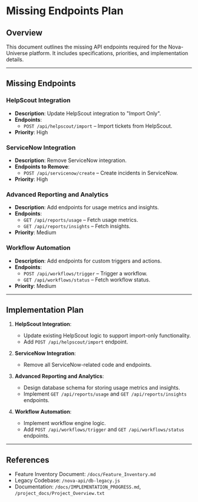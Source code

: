 # Missing Endpoints Plan

## Overview
This document outlines the missing API endpoints required for the Nova-Universe platform. It includes specifications, priorities, and implementation details.

---

## Missing Endpoints

### HelpScout Integration
- **Description**: Update HelpScout integration to "Import Only".
- **Endpoints**:
  - `POST /api/helpscout/import` – Import tickets from HelpScout.
- **Priority**: High

### ServiceNow Integration
- **Description**: Remove ServiceNow integration.
- **Endpoints to Remove**:
  - `POST /api/servicenow/create` – Create incidents in ServiceNow.
- **Priority**: High

### Advanced Reporting and Analytics
- **Description**: Add endpoints for usage metrics and insights.
- **Endpoints**:
  - `GET /api/reports/usage` – Fetch usage metrics.
  - `GET /api/reports/insights` – Fetch insights.
- **Priority**: Medium

### Workflow Automation
- **Description**: Add endpoints for custom triggers and actions.
- **Endpoints**:
  - `POST /api/workflows/trigger` – Trigger a workflow.
  - `GET /api/workflows/status` – Fetch workflow status.
- **Priority**: Medium

---

## Implementation Plan

1. **HelpScout Integration**:
   - Update existing HelpScout logic to support import-only functionality.
   - Add `POST /api/helpscout/import` endpoint.

2. **ServiceNow Integration**:
   - Remove all ServiceNow-related code and endpoints.

3. **Advanced Reporting and Analytics**:
   - Design database schema for storing usage metrics and insights.
   - Implement `GET /api/reports/usage` and `GET /api/reports/insights` endpoints.

4. **Workflow Automation**:
   - Implement workflow engine logic.
   - Add `POST /api/workflows/trigger` and `GET /api/workflows/status` endpoints.

---

## References
- Feature Inventory Document: `/docs/Feature_Inventory.md`
- Legacy Codebase: `/nova-api/db-legacy.js`
- Documentation: `/docs/IMPLEMENTATION_PROGRESS.md`, `/project_docs/Project_Overview.txt`
